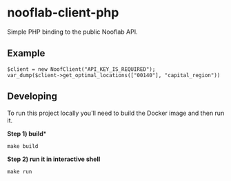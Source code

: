 # nooflab-client-php

Simple PHP binding to the public Nooflab API.

## Example

```
$client = new NoofClient("API_KEY_IS_REQUIRED");
var_dump($client->get_optimal_locations(["00140"], "capital_region"))
```

## Developing

To run this project locally you'll need to build the Docker image and then run it.

**Step 1) build***

```
make build
```

**Step 2) run it in interactive shell**

```
make run
```
